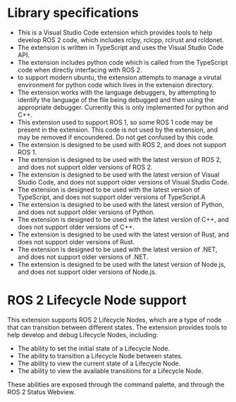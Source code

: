 
# Library specifications
* This is a Visual Studio Code extension which provides tools to help develop ROS 2 code, which includes rclpy, rclcpp, rclrust and rcldonet.
* The extension is written in TypeScript and uses the Visual Studio Code API.
* The extension includes python code which is called from the TypeScript code when directly interfacing with ROS 2.
* to support modern ubuntu, the extension attempts to manage a virutal environment for python code which lives in the extension directory.
* The extension works with the language debuggers, by attempting to identify the language of the file being debugged and then using the appropriate debugger. Currently this is only implemented for python and C++.
* This extension used to support ROS 1, so some ROS 1 code may be present in the extension. This code is not used by the extension, and may be removed if encoundered. Do not get confused by this code.
* The extension is designed to be used with ROS 2, and does not support ROS 1.
* The extension is designed to be used with the latest version of ROS 2, and does not support older versions of ROS 2.
* The extension is designed to be used with the latest version of Visual Studio Code, and does not support older versions of Visual Studio Code.
* The extension is designed to be used with the latest version of TypeScript, and does not support older versions of TypeScript.A
* The extension is designed to be used with the latest version of Python, and does not support older versions of Python.
* The extension is designed to be used with the latest version of C++, and does not support older versions of C++.
* The extension is designed to be used with the latest version of Rust, and does not support older versions of Rust.
* The extension is designed to be used with the latest version of .NET, and does not support older versions of .NET.
* The extension is designed to be used with the latest version of Node.js, and does not support older versions of Node.js.

# ROS 2 Lifecycle Node support
This extension supports ROS 2 Lifecycle Nodes, which are a type of node that can transition between different states. 
The extension provides tools to help develop and debug Lifecycle Nodes, including:
* The ability to set the initial state of a Lifecycle Node.
* The ability to transition a Lifecycle Node between states.
* The ability to view the current state of a Lifecycle Node.
* The ability to view the available transitions for a Lifecycle Node.

These abilities are exposed through the command palette, and through the ROS 2 Status Webview.
